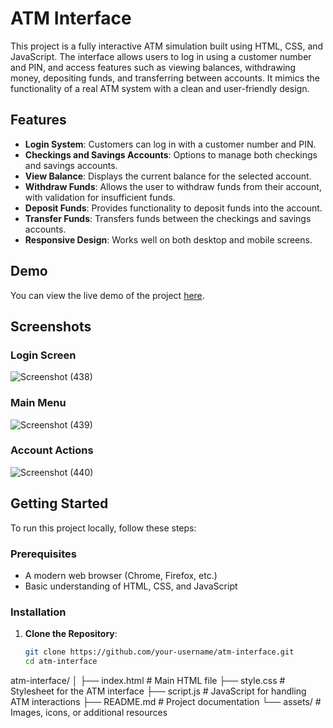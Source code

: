 # ATM Interface

This project is a fully interactive ATM simulation built using HTML, CSS, and JavaScript. The interface allows users to log in using a customer number and PIN, and access features such as viewing balances, withdrawing money, depositing funds, and transferring between accounts. It mimics the functionality of a real ATM system with a clean and user-friendly design.

## Features

- **Login System**: Customers can log in with a customer number and PIN.
- **Checkings and Savings Accounts**: Options to manage both checkings and savings accounts.
- **View Balance**: Displays the current balance for the selected account.
- **Withdraw Funds**: Allows the user to withdraw funds from their account, with validation for insufficient funds.
- **Deposit Funds**: Provides functionality to deposit funds into the account.
- **Transfer Funds**: Transfers funds between the checkings and savings accounts.
- **Responsive Design**: Works well on both desktop and mobile screens.
  
## Demo

You can view the live demo of the project [here](https://atm-minor-grm6.vercel.app/).

## Screenshots


### Login Screen
![Screenshot (438)](https://github.com/user-attachments/assets/d9171a56-aa4e-4fe2-b7f9-007f3190be1b)

### Main Menu
![Screenshot (439)](https://github.com/user-attachments/assets/40005e61-d77b-4654-9736-0d1c513b81ac)

### Account Actions
![Screenshot (440)](https://github.com/user-attachments/assets/cb4d742a-554d-4b6c-8940-00f03eaa53b7)

## Getting Started

To run this project locally, follow these steps:

### Prerequisites

- A modern web browser (Chrome, Firefox, etc.)
- Basic understanding of HTML, CSS, and JavaScript

### Installation

1. **Clone the Repository**:
   ```bash
   git clone https://github.com/your-username/atm-interface.git
   cd atm-interface
atm-interface/
│
├── index.html         # Main HTML file
├── style.css          # Stylesheet for the ATM interface
├── script.js          # JavaScript for handling ATM interactions
├── README.md          # Project documentation
└── assets/            # Images, icons, or additional resources
